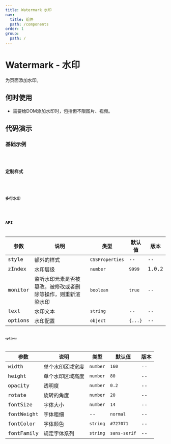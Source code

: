 ```yaml
---
title: Watermark 水印
nav:
  title: 组件
  path: /components
order: 1
group:
  path: /
---
```


# Watermark - 水印

为页面添加水印。

## 何时使用

- 需要给DOM添加水印时，包括但不限图片、视频。

## 代码演示

### 基础示例

<code src="../demos/demo-01.tsx" background="#f0f2f5" />

### 定制样式

<code src="../demos/demo-02.tsx" background="#f0f2f5" />

### 多行水印

<code src="../demos/demo-03.tsx" background="#f0f2f5" />

## API

| 参数          | 说明          | 类型                 | 默认值 | 版本 |
| ------------ | --------------| ------------------- | ------ | ---- |
| style        | 额外的样式      | `CSSProperties`     | --     | --   |
| zIndex        | 水印层级      | `number`     | `9999`     | 1.0.2   |
| monitor      | 监听水印元素是否被篡改，被修改或者删除等操作，则重新渲染水印 | `boolean`           | `true` | --   |
| text         | 水印文本        | `string`            |  --   | --   |
| options      | 水印配置        | `object`            | `{...}`    | --   |

**options**

| 参数          | 说明          | 类型                 | 默认值 | 版本 |
| ------------ | --------------| ------------------- | ------ | ---- |
| width        | 单个水印区域宽度  | `number`           | `160`    | --   |
| height      | 单个水印区域高度   | `number`           | `80` | --   |
| opacity      | 透明度          | `number`           |  `0.2`   | --   |
| rotate      | 旋转的角度        | `number`           | `20`     | --   |
| fontSize      | 字体大小          | `number`           |  `14`   | --   |
| fontWeight    | 字体粗细        | --           | `normal`   | --   |
| fontColor      | 字体颜色        | `string`      |  `#727071`   | --   |
| fontFamily    | 规定字体系列      | `string`      | `sans-serif`    | --   |
